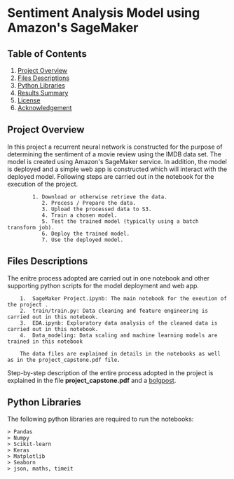 # Sentiment Analysis Model using Amazon's SageMaker


## Table of Contents

1. [Project Overview](#project_overview)
2. [Files Descriptions](#files_descriptions)
3. [Python Libraries](#python_libraries)
4. [Results Summary](#results_summary)
5. [License](#license)
6. [Acknowledgement](#acknowledgement)

<a name="project_overview"></a>
## Project Overview
In this project a recurrent neural network is constructed for the purpose of determining the sentiment of a movie review using the IMDB data set. The model is created using Amazon's SageMaker service. In addition, the model is deployed and a simple web app is constructed which will interact with the deployed model. Following steps are carried out in the notebook for the execution of the project.
              
	        1. Download or otherwise retrieve the data.
               2. Process / Prepare the data.
               3. Upload the processed data to S3.
               4. Train a chosen model.
               5. Test the trained model (typically using a batch transform job).
               6. Deploy the trained model.
               7. Use the deployed model.

<a name="files_descriptions"></a>
## Files Descriptions

The enitre process adopted are carried out in one notebook and other supporting python scripts for the model deployment and web app.
    
        1.  SageMaker Project.ipynb: The main notebook for the exeution of the project .
        2.  train/train.py: Data cleaning and feature engineering is carried out in this notebook.
        3.  EDA.ipynb: Exploratory data analysis of the cleaned data is carried out in this notebook.
        4.  Data_modeling: Data scaling and machine learning models are trained in this notebook
        
        The data files are explained in details in the notebooks as well as in the project_capstone.pdf file.

Step-by-step description of the entire process adopted in the project is explained in the file **project_capstone.pdf** and a [bolgpost](https://anup-pandey123.medium.com/starbucks-capstone-challenge-4a763b207985).

<a name="python_libraries"></a>
## Python Libraries

The following python libraries are required to run the notebooks:
        
	> Pandas
	> Numpy
	> Scikit-learn
	> Keras
	> Matplotlib
	> Seaborn
	> json, maths, timeit
